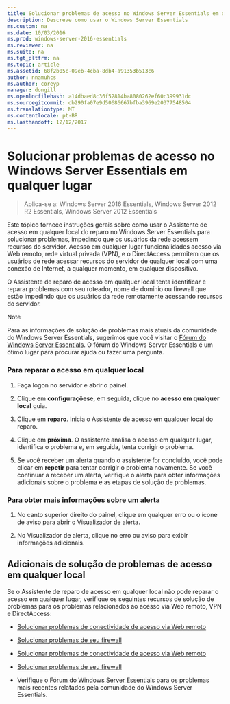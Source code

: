 ```yaml
---
title: Solucionar problemas de acesso no Windows Server Essentials em qualquer lugar
description: Descreve como usar o Windows Server Essentials
ms.custom: na
ms.date: 10/03/2016
ms.prod: windows-server-2016-essentials
ms.reviewer: na
ms.suite: na
ms.tgt_pltfrm: na
ms.topic: article
ms.assetid: 68f2b05c-09eb-4cba-8db4-a91353b513c6
author: nnamuhcs
ms.author: coreyp
manager: dongill
ms.openlocfilehash: a14dbaed8c36f52814ba8080262ef60c399931dc
ms.sourcegitcommit: db290fa07e9d50686667bfba3969e20377548504
ms.translationtype: MT
ms.contentlocale: pt-BR
ms.lasthandoff: 12/12/2017
---
```

# <a name="troubleshoot-anywhere-access-in-windows-server-essentials"></a>Solucionar problemas de acesso no Windows Server Essentials em qualquer lugar

>Aplica-se a: Windows Server 2016 Essentials, Windows Server 2012 R2 Essentials, Windows Server 2012 Essentials

Este tópico fornece instruções gerais sobre como usar o Assistente de acesso em qualquer local do reparo no Windows Server Essentials para solucionar problemas, impedindo que os usuários da rede acessem recursos do servidor. Acesso em qualquer lugar funcionalidades acesso via Web remoto, rede virtual privada (VPN), e o DirectAccess permitem que os usuários de rede acessar recursos do servidor de qualquer local com uma conexão de Internet, a qualquer momento, em qualquer dispositivo.  
  
 O Assistente de reparo de acesso em qualquer local tenta identificar e reparar problemas com seu roteador, nome de domínio ou firewall que estão impedindo que os usuários da rede remotamente acessando recursos do servidor.  
  
> [!NOTE]
>  Para as informações de solução de problemas mais atuais da comunidade do Windows Server Essentials, sugerimos que você visitar o [Fórum do Windows Server Essentials](https://social.technet.microsoft.com/Forums/winserveressentials/threads). O fórum do Windows Server Essentials é um ótimo lugar para procurar ajuda ou fazer uma pergunta.  
  
### <a name="to-repair-anywhere-access"></a>Para reparar o acesso em qualquer local  
  
1.  Faça logon no servidor e abrir o painel.  
  
2.  Clique em **configurações**e, em seguida, clique no **acesso em qualquer local** guia.  
  
3.  Clique em **reparo**. Inicia o Assistente de acesso em qualquer local do reparo.  
  
4.  Clique em **próxima**. O assistente analisa o acesso em qualquer lugar, identifica o problema e, em seguida, tenta corrigir o problema.  
  
5.  Se você receber um alerta quando o assistente for concluído, você pode clicar em **repetir** para tentar corrigir o problema novamente. Se você continuar a receber um alerta, verifique o alerta para obter informações adicionais sobre o problema e as etapas de solução de problemas.  
  
### <a name="to-get-more-information-about-an-alert"></a>Para obter mais informações sobre um alerta  
  
1.  No canto superior direito do painel, clique em qualquer erro ou o ícone de aviso para abrir o Visualizador de alerta.  
  
2.  No Visualizador de alerta, clique no erro ou aviso para exibir informações adicionais.  
  
## <a name="additional-troubleshooting-for-anywhere-access"></a>Adicionais de solução de problemas de acesso em qualquer local  
 Se o Assistente de reparo de acesso em qualquer local não pode reparar o acesso em qualquer lugar, verifique os seguintes recursos de solução de problemas para os problemas relacionados ao acesso via Web remoto, VPN e DirectAccess:  
  

-   [Solucionar problemas de conectividade de acesso via Web remoto](Troubleshoot-Remote-Web-Access-connectivity-in-Windows-Server-Essentials.md)  
  
-   [Solucionar problemas de seu firewall](Troubleshoot-your-firewall-in-Windows-Server-Essentials.md)  

-   [Solucionar problemas de conectividade de acesso via Web remoto](../support/Troubleshoot-Remote-Web-Access-connectivity-in-Windows-Server-Essentials.md)  
  
-   [Solucionar problemas de seu firewall](../support/Troubleshoot-your-firewall-in-Windows-Server-Essentials.md)  

  
-   Verifique o [Fórum do Windows Server Essentials](https://social.technet.microsoft.com/Forums/winserveressentials/threads) para os problemas mais recentes relatados pela comunidade do Windows Server Essentials.

